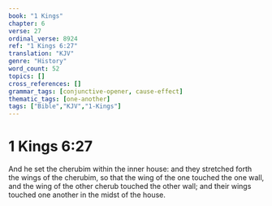 ```yaml
---
book: "1 Kings"
chapter: 6
verse: 27
ordinal_verse: 8924
ref: "1 Kings 6:27"
translation: "KJV"
genre: "History"
word_count: 52
topics: []
cross_references: []
grammar_tags: [conjunctive-opener, cause-effect]
thematic_tags: [one-another]
tags: ["Bible","KJV","1-Kings"]
---
```


# 1 Kings 6:27

And he set the cherubim within the inner house: and they stretched forth the wings of the cherubim, so that the wing of the one touched the one wall, and the wing of the other cherub touched the other wall; and their wings touched one another in the midst of the house.
